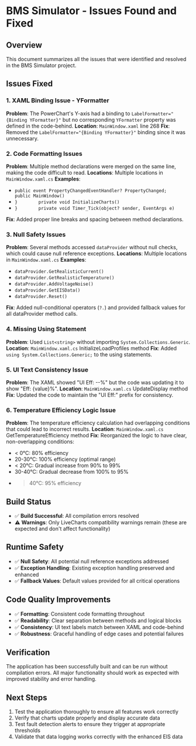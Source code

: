 # BMS Simulator - Issues Found and Fixed

## Overview
This document summarizes all the issues that were identified and resolved in the BMS Simulator project.

## Issues Fixed

### 1. **XAML Binding Issue - YFormatter**
**Problem**: The PowerChart's Y-axis had a binding to `LabelFormatter="{Binding YFormatter}"` but no corresponding `YFormatter` property was defined in the code-behind.
**Location**: `MainWindow.xaml` line 268
**Fix**: Removed the `LabelFormatter="{Binding YFormatter}"` binding since it was unnecessary.

### 2. **Code Formatting Issues**
**Problem**: Multiple method declarations were merged on the same line, making the code difficult to read.
**Locations**: Multiple locations in `MainWindow.xaml.cs`
**Examples**:
- `public event PropertyChangedEventHandler? PropertyChanged;        public MainWindow()`
- `}        private void InitializeCharts()`
- `}        private void Timer_Tick(object? sender, EventArgs e)`

**Fix**: Added proper line breaks and spacing between method declarations.

### 3. **Null Safety Issues**
**Problem**: Several methods accessed `dataProvider` without null checks, which could cause null reference exceptions.
**Locations**: Multiple locations in `MainWindow.xaml.cs`
**Examples**:
- `dataProvider.GetRealisticCurrent()`
- `dataProvider.GetRealisticTemperature()`
- `dataProvider.AddVoltageNoise()`
- `dataProvider.GetEISData()`
- `dataProvider.Reset()`

**Fix**: Added null-conditional operators (`?.`) and provided fallback values for all dataProvider method calls.

### 4. **Missing Using Statement**
**Problem**: Used `List<string>` without importing `System.Collections.Generic`.
**Location**: `MainWindow.xaml.cs` InitializeLoadProfiles method
**Fix**: Added `using System.Collections.Generic;` to the using statements.

### 5. **UI Text Consistency Issue**
**Problem**: The XAML showed "UI Eff: --%" but the code was updating it to show "Eff: {value}%".
**Location**: `MainWindow.xaml.cs` UpdateDisplay method
**Fix**: Updated the code to maintain the "UI Eff:" prefix for consistency.

### 6. **Temperature Efficiency Logic Issue**
**Problem**: The temperature efficiency calculation had overlapping conditions that could lead to incorrect results.
**Location**: `MainWindow.xaml.cs` GetTemperatureEfficiency method
**Fix**: Reorganized the logic to have clear, non-overlapping conditions:
- < 0°C: 80% efficiency
- 20-30°C: 100% efficiency (optimal range)
- < 20°C: Gradual increase from 90% to 99%
- 30-40°C: Gradual decrease from 100% to 95%
- > 40°C: 95% efficiency

## Build Status
- ✅ **Build Successful**: All compilation errors resolved
- ⚠️ **Warnings**: Only LiveCharts compatibility warnings remain (these are expected and don't affect functionality)

## Runtime Safety
- ✅ **Null Safety**: All potential null reference exceptions addressed
- ✅ **Exception Handling**: Existing exception handling preserved and enhanced
- ✅ **Fallback Values**: Default values provided for all critical operations

## Code Quality Improvements
- ✅ **Formatting**: Consistent code formatting throughout
- ✅ **Readability**: Clear separation between methods and logical blocks
- ✅ **Consistency**: UI text labels match between XAML and code-behind
- ✅ **Robustness**: Graceful handling of edge cases and potential failures

## Verification
The application has been successfully built and can be run without compilation errors. All major functionality should work as expected with improved stability and error handling.

## Next Steps
1. Test the application thoroughly to ensure all features work correctly
2. Verify that charts update properly and display accurate data
3. Test fault detection alerts to ensure they trigger at appropriate thresholds
4. Validate that data logging works correctly with the enhanced EIS data
